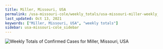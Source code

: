 ```yaml
---
title: Miller, Missouri, USA
permalink: /usa-missouri-cole/weekly_totals/usa-missouri-miller-weekly_totals.html
last_updated: Oct 13, 2021
keywords: ["Miller, Missouri, USA", "weekly totals"]
sidebar: usa-missouri-cole_sidebar
---
```


![Weekly Totals of Confirmed Cases for Miller, Missouri, USA](/covid_tracker/images/graphs/usa-missouri-miller-weekly_totals_graph.png)
